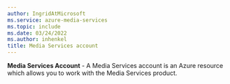 ```yaml
---
author: IngridAtMicrosoft
ms.service: azure-media-services
ms.topic: include
ms.date: 03/24/2022
ms.author: inhenkel
title: Media Services account
---
```


**Media Services Account** - A Media Services account is an Azure resource which allows you to work with the Media Services product.